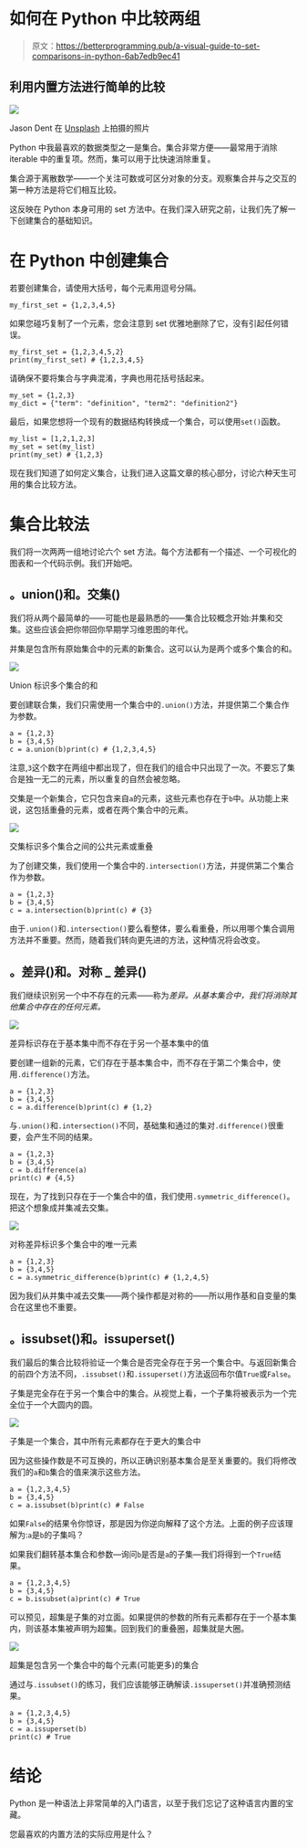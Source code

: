 # 如何在 Python 中比较两组

> 原文：<https://betterprogramming.pub/a-visual-guide-to-set-comparisons-in-python-6ab7edb9ec41>

## 利用内置方法进行简单的比较

![](img/427444199d1c33eb57e5c07acf14015e.png)

Jason Dent 在 [Unsplash](https://unsplash.com/s/photos/comparisons?utm_source=unsplash&utm_medium=referral&utm_content=creditCopyText) 上拍摄的照片

Python 中我最喜欢的数据类型之一是集合。集合非常方便——最常用于消除 iterable 中的重复项。然而，集可以用于比快速消除重复。

集合源于离散数学——一个关注可数或可区分对象的分支。观察集合并与之交互的第一种方法是将它们相互比较。

这反映在 Python 本身可用的 set 方法中。在我们深入研究之前，让我们先了解一下创建集合的基础知识。

# 在 Python 中创建集合

若要创建集合，请使用大括号，每个元素用逗号分隔。

```
my_first_set = {1,2,3,4,5}
```

如果您碰巧复制了一个元素，您会注意到 set 优雅地删除了它，没有引起任何错误。

```
my_first_set = {1,2,3,4,5,2}
print(my_first_set) # {1,2,3,4,5}
```

请确保不要将集合与字典混淆，字典也用花括号括起来。

```
my_set = {1,2,3}
my_dict = {"term": "definition", "term2": "definition2"}
```

最后，如果您想将一个现有的数据结构转换成一个集合，可以使用`set()`函数。

```
my_list = [1,2,1,2,3]
my_set = set(my_list)
print(my_set) # {1,2,3}
```

现在我们知道了如何定义集合，让我们进入这篇文章的核心部分，讨论六种天生可用的集合比较方法。

# 集合比较法

我们将一次两两一组地讨论六个 set 方法。每个方法都有一个描述、一个可视化的图表和一个代码示例。我们开始吧。

## 。union()和。交集()

我们将从两个最简单的——可能也是最熟悉的——集合比较概念开始:并集和交集。这些应该会把你带回你早期学习维恩图的年代。

并集是包含所有原始集合中的元素的新集合。这可以认为是两个或多个集合的和。

![](img/fc2444ca7862e1d0d53d65dae76173f9.png)

Union 标识多个集合的和

要创建联合集，我们只需使用一个集合中的`.union()`方法，并提供第二个集合作为参数。

```
a = {1,2,3}
b = {3,4,5}
c = a.union(b)print(c) # {1,2,3,4,5}
```

注意,`3`这个数字在两组中都出现了，但在我们的组合中只出现了一次。不要忘了集合是独一无二的元素，所以重复的自然会被忽略。

交集是一个新集合，它只包含来自`a`的元素，这些元素也存在于`b`中。从功能上来说，这包括重叠的元素，或者在两个集合中的元素。

![](img/f54df436a0c84f95636d9c1c84a2f23f.png)

交集标识多个集合之间的公共元素或重叠

为了创建交集，我们使用一个集合中的`.intersection()`方法，并提供第二个集合作为参数。

```
a = {1,2,3}
b = {3,4,5}
c = a.intersection(b)print(c) # {3}
```

由于`.union()`和`.intersection()`要么看整体，要么看重叠，所以用哪个集合调用方法并不重要。然而，随着我们转向更先进的方法，这种情况将会改变。

## 。差异()和。对称 _ 差异()

我们继续识别另一个中不存在的元素——称为*差异。从基本集合中，我们将消除其他集合中存在的任何元素。*

![](img/e2fffd6fe81c898fef68c204648b9c68.png)

差异标识存在于基本集中而不存在于另一个基本集中的值

要创建一组新的元素，它们存在于基本集合中，而不存在于第二个集合中，使用`.difference()`方法。

```
a = {1,2,3}
b = {3,4,5}
c = a.difference(b)print(c) # {1,2}
```

与`.union()`和`.intersection()`不同，基础集和通过的集对`.difference()`很重要，会产生不同的结果。

```
a = {1,2,3}
b = {3,4,5}
c = b.difference(a)
print(c) # {4,5}
```

现在，为了找到只存在于一个集合中的值，我们使用`.symmetric_difference()`。把这个想象成并集减去交集。

![](img/1317951864af7a6d065f59c759deb471.png)

对称差异标识多个集合中的唯一元素

```
a = {1,2,3}
b = {3,4,5}
c = a.symmetric_difference(b)print(c) # {1,2,4,5}
```

因为我们从并集中减去交集——两个操作都是对称的——所以用作基和自变量的集合在这里也不重要。

## 。issubset()和。issuperset()

我们最后的集合比较将验证一个集合是否完全存在于另一个集合中。与返回新集合的前四个方法不同，`.issubset()`和`.issuperset()`方法返回布尔值`True`或`False`。

子集是完全存在于另一个集合中的集合。从视觉上看，一个子集将被表示为一个完全位于一个大圆内的圆。

![](img/43375a2a6fdb213c08a6d0e5db86b8bc.png)

子集是一个集合，其中所有元素都存在于更大的集合中

因为这些操作数是不可互换的，所以正确识别基本集合是至关重要的。我们将修改我们的`a`和`b`集合的值来演示这些方法。

```
a = {1,2,3,4,5}
b = {3,4,5}
c = a.issubset(b)print(c) # False
```

如果`False`的结果令你惊讶，那是因为你逆向解释了这个方法。上面的例子应该理解为:`a`是`b`的子集吗？

如果我们翻转基本集合和参数—询问`b`是否是`a`的子集—我们将得到一个`True`结果。

```
a = {1,2,3,4,5}
b = {3,4,5}
c = b.issubset(a)print(c) # True
```

可以预见，超集是子集的对立面。如果提供的参数的所有元素都存在于一个基本集内，则该基本集被声明为超集。回到我们的重叠圈，超集就是大圈。

![](img/72cfefff34c21082e2c24f3ce15b762a.png)

超集是包含另一个集合中的每个元素(可能更多)的集合

通过与`.issubset()`的练习，我们应该能够正确解读`.issuperset()`并准确预测结果。

```
a = {1,2,3,4,5}
b = {3,4,5}
c = a.issuperset(b)
print(c) # True
```

# 结论

Python 是一种语法上非常简单的入门语言，以至于我们忘记了这种语言内置的宝藏。

您最喜欢的内置方法的实际应用是什么？